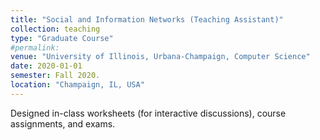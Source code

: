 ```yaml
---
title: "Social and Information Networks (Teaching Assistant)"
collection: teaching
type: "Graduate Course"
#permalink:
venue: "University of Illinois, Urbana-Champaign, Computer Science"
date: 2020-01-01
semester: Fall 2020.
location: "Champaign, IL, USA"
---
```


Designed in-class worksheets (for interactive discussions), course assignments, and exams.

<!-- Heading 1
======

Heading 2
======

Heading 3
====== -->
